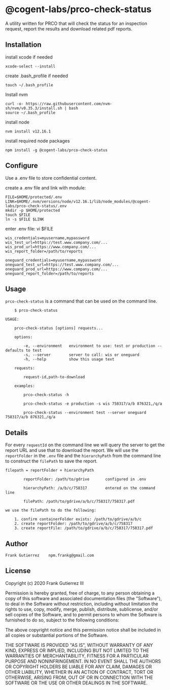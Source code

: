 # @cogent-labs/prco-check-status

A utility written for PRCO that will check the status for an inspection request, report the results and download related pdf reports.

## Installation

install xcode if needed

    xcode-select --install

create .bash_profile if needed

    touch ~/.bash_profile

Install nvm

    curl -o- https://raw.githubusercontent.com/nvm-sh/nvm/v0.35.3/install.sh | bash
    source ~/.bash_profile

install node

    nvm install v12.16.1

install required node packages

    npm install -g @cogent-labs/prco-check-status

## Configure

Use a .env file to store confidential content.

create a .env file and link with module:

    FILE=$HOME/protected/.env
    LINK=$HOME/.nvm/versions/node/v12.16.1/lib/node_modules/@cogent-labs/prco-check-status/.env
    mkdir -p $HOME/protected
    touch $FILE
    ln -s $FILE $LINK

enter .env file: vi \$FILE

    wis_credentials=myusername,mypassword
    wis_test_url=https://test.www.company.com/...
    wis_prod_url=https://www.company.com/...
    wis_report_folder=/path/to/reports

    oneguard_credentials=myusername,mypassword
    oneguard_test_url=https://test.www.company.com/...
    oneguard_prod_url=https://www.company.com/...
    oneguard_report_folder=/path/to/reports

## Usage

`prco-check-status` is a command that can be used on the command line.

        $ prco-check-status

    USAGE:

        prco-check-status [options] requests...

        options:

            -e, --environment   environment to use: test or production -- defaults to test
            -s, --server        server to call: wis or oneguard
            -h, --help          show this usage text

        requests:

            request-id,path-to-download

        examples:

            prco-check-status -h

            prco-check-status -e production -s wis 758317/a/b 876321,/q/a

            prco-check-status --environment test --server oneguard 758317/a/b 876321,/q/a

## Details

For every `requestId` on the command line we will query the server to get the report URL and use that to download the report. We will use the `reportFolder` in the `.env` file and the `hierarchyPath` from the command line to construct the `filePath` to save the report.

    filepath = reportFolder + hierarchyPath

            reportFolder: /path/to/gdrive       configured in .env

            hierarchyPath: /a/b/c/758317        entered on the command line

            filePath: /path/to/gdrive/a/b/c/758317/758317.pdf

    we use the filePath to do the following:

        1. confirm containerFolder exists: /path/to/gdrive/a/b/c
        2. create reportFolder: /path/to/gdrive/a/b/c/758317
        3. create reportFile: /path/to/gdrive/a/b/c/758317/758317.pdf

## Author

    Frank Gutierrez    npm.frankg@gmail.com

## License

Copyright (c) 2020 Frank Gutierrez III

Permission is hereby granted, free of charge, to any person obtaining a copy of this software and associated documentation files (the "Software"), to deal in the Software without restriction, including without limitation the rights to use, copy, modify, merge, publish, distribute, sublicense, and/or sell copies of the Software, and to permit persons to whom the Software is furnished to do so, subject to the following conditions:

The above copyright notice and this permission notice shall be included in all copies or substantial portions of the Software.

THE SOFTWARE IS PROVIDED "AS IS", WITHOUT WARRANTY OF ANY KIND, EXPRESS OR IMPLIED, INCLUDING BUT NOT LIMITED TO THE WARRANTIES OF MERCHANTABILITY, FITNESS FOR A PARTICULAR PURPOSE AND NONINFRINGEMENT. IN NO EVENT SHALL THE AUTHORS OR COPYRIGHT HOLDERS BE LIABLE FOR ANY CLAIM, DAMAGES OR OTHER LIABILITY, WHETHER IN AN ACTION OF CONTRACT, TORT OR OTHERWISE, ARISING FROM, OUT OF OR IN CONNECTION WITH THE SOFTWARE OR THE USE OR OTHER DEALINGS IN THE SOFTWARE.
